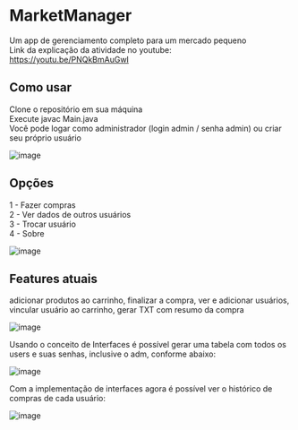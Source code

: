 # MarketManager
Um app de gerenciamento completo para um mercado pequeno  
Link da explicação da atividade no youtube: https://youtu.be/PNQkBmAuGwI

Como usar
--------------------------

Clone o repositório em sua máquina  
Execute javac Main.java  
Você pode logar como administrador (login admin / senha admin) ou criar seu próprio usuário  

![image](https://user-images.githubusercontent.com/70555750/189418588-cda792f6-2ccb-42fd-857c-27c25b883e9b.png)


Opções
--------------------------
1 - Fazer compras  
2 - Ver dados de outros usuários  
3 - Trocar usuário  
4 - Sobre  

![image](https://user-images.githubusercontent.com/70555750/189418622-11d11230-edac-4413-981a-0b9fa904ae56.png)


Features atuais
-----------------------
adicionar produtos ao carrinho, finalizar a compra, ver e adicionar usuários, vincular usuário ao carrinho, gerar TXT com resumo da compra

![image](https://user-images.githubusercontent.com/70555750/189418647-c454583e-485b-4e9f-9476-0337c3040852.png)


Usando o conceito de Interfaces é possível gerar uma tabela com todos os users e suas senhas, inclusive o adm, conforme abaixo:

![image](https://user-images.githubusercontent.com/70555750/194613532-f7e2caf6-c4ba-487b-add0-b7c6a35bb022.png)

Com a implementação de interfaces agora é possível ver o histórico de compras de cada usuário:

![image](https://user-images.githubusercontent.com/70555750/194624151-b632bd89-ac72-4f76-b87a-35fbdb1af26c.png)


